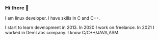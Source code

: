 ### Hi there 👋
I am linux developer. I have skills in C and C++.

I start to learn development in 2013. In 2020 I work on freelance. In 2021 I worked in DemLabs company.
I know C/C++/JAVA,ASM.
